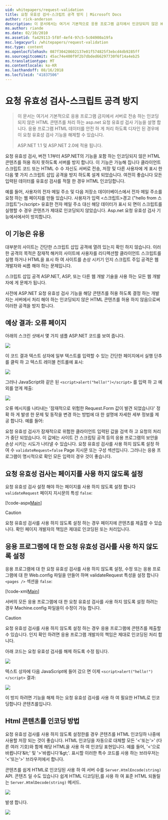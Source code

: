 ```yaml
---
uid: whitepapers/request-validation
title: 요청 유효성 검사-스크립트 공격 방지 | Microsoft Docs
author: rick-anderson
description: 이 문서에서는 여기서 기본적으로 응용 프로그램 금지에서 인코딩되지 않은 HTML 콘텐츠 submitt 처리 하는 asp.net 요청 유효성 검사 기능을 설명 하는 중...
ms.author: riande
ms.date: 02/10/2010
ms.assetid: fa429113-5f8f-4ef4-97c5-5c04900a19fa
msc.legacyurl: /whitepapers/request-validation
msc.type: content
ms.openlocfilehash: 087f30428602137e01f574825f3ebcd4db9285ff
ms.sourcegitcommit: 45ac74e400f9f2b7dbded66297730f6f14a4eb25
ms.translationtype: MT
ms.contentlocale: ko-KR
ms.lasthandoff: 08/16/2018
ms.locfileid: "41837506"
---
```

<a name="request-validation---preventing-script-attacks"></a>요청 유효성 검사-스크립트 공격 방지
====================
> 이 문서는 여기서 기본적으로 응용 프로그램 금지에서 서버로 전송 하는 인코딩되지 않은 HTML 콘텐츠를 처리 하는 asp.net 요청 유효성 검사 기능을 설명 합니다. 응용 프로그램 HTML 데이터를 안전 하 게 처리 하도록 디자인 된 경우에이 요청 유효성 검사 기능을 해제할 수 있습니다.
> 
> ASP.NET 1.1 및 ASP.NET 2.0에 적용 됩니다.


요청 유효성 검사, 버전 1.1부터 ASP.NET의 기능을 포함 하는 인코딩되지 않은 HTML 콘텐츠를 허용 하지 못하도록 서버를 방지 합니다. 이 기능은 가능해 집니다 클라이언트 스크립트 코드 또는 HTML 수 수 자신도 서버로 전송, 저장 및 다른 사용자에 게 표시 한 다음 몇 가지 스크립트 삽입 공격을 방지 하도록 설계 되었습니다. 여전히 좋습니다 모든 입력된 데이터를 유효성 검사를 적절 한 경우 HTML 인코딩합니다.

예를 들어, 사용자의 전자 메일 주소 및 다음 저장소 데이터베이스에서 전자 메일 주소를 요청 하는 웹 페이지를 만들 있습니다. 사용자가 입력 &lt;스크립트&gt;경고 ("hello from 스크립트")&lt;/script&gt; 유효한 전자 메일 주소 대신 해당 데이터가 표시 되 면이 스크립트를 실행할 수 경우 콘텐츠가 제대로 인코딩되지 않았습니다. Asp.net 요청 유효성 검사 기능에서에서이 방지합니다.

## <a name="why-this-feature-is-useful"></a>이 기능은 유용

대부분의 사이트는 간단한 스크립트 삽입 공격에 열려 있는지 확인 하지 않습니다. 이러한 공격의 목적은 잠재적 해커의 사이트에 사용자를 리디렉션할 클라이언트 스크립트를 실행 하거나 HTML을 표시 하 여 사이트를 손상 시키기 인지 스크립트 주입 공격은 웹 개발자와 씨름 해야 하는 문제입니다.

스크립트 삽입 공격 ASP.NET, ASP, 또는 다른 웹 개발 기술을 사용 하는 모든 웹 개발자에 게 문제가 됩니다.

사전에 ASP.NET 요청 유효성 검사 기능을 해당 콘텐츠를 허용 하도록 결정 하는 개발자는 서버에서 처리 해야 하는 인코딩되지 않은 HTML 콘텐츠를 허용 하지 않음으로써 이러한 공격을 방지 합니다.

## <a name="what-to-expect-error-page"></a>예상 결과: 오류 페이지

아래의 스크린 샷에서 몇 가지 샘플 ASP.NET 코드를 보여 줍니다.

![](request-validation/_static/image1.png)

이 코드 결과 텍스트 상자에 일부 텍스트를 입력할 수 있는 간단한 페이지에서 실행 단추를 클릭 하 고 텍스트 레이블 컨트롤에 표시:

![](request-validation/_static/image2.png)

그러나 JavaScript와 같은 된 `<script>alert("hello!")</script>` 를 입력 하 고 예외를 얻게 제출:

![](request-validation/_static/image3.png)

오류 메시지를 나타내는 '잠재적으로 위험한 Request.Form 값이 발견 되었습니다' 정확 하 게 발생 한 문제 및 동작을 변경 하는 방법에 대 한 설명에 자세한 세부 정보를 제공 합니다. 예를 들어:

요청 유효성 검사가 잠재적으로 위험한 클라이언트 입력된 값을 검색 하 고 요청의 처리가 중단 되었습니다. 이 값에는 사이트 간 스크립팅 공격 등의 응용 프로그램의 보안을 손상 시키는 시도가 나타낼 수 있습니다. 요청 유효성 검사를 사용 하지 않도록 설정 하 여 수 `validateRequest=false` Page 지시문 또는 구성 섹션입니다. 그러나는 응용 프로그램이 명시적으로 확인 모든 입력이 경우 것이 좋습니다.

## <a name="disabling-request-validation-on-a-page"></a>요청 유효성 검사는 페이지를 사용 하지 않도록 설정

요청 유효성 검사 설정 해야 하는 페이지를 사용 하지 않도록 설정 합니다 `validateRequest` 페이지 지시문의 특성 `false`:

[!code-aspx[Main](request-validation/samples/sample1.aspx)]

> [!CAUTION]
> 요청 유효성 검사를 사용 하지 않도록 설정 하는 경우 페이지에 콘텐츠를 제출할 수 있습니다. 확인 페이지 개발자의 책임은 제대로 인코딩된 또는 처리입니다.

## <a name="disabling-request-validation-for-your-application"></a>응용 프로그램에 대 한 요청 유효성 검사를 사용 하지 않도록 설정

응용 프로그램에 대 한 요청 유효성 검사를 사용 하지 않도록 설정, 수정 또는 응용 프로그램에 대 한 Web.config 파일을 만들어 하며 validateRequest 특성을 설정 합니다 `<pages />` 섹션을 `false`:

[!code-xml[Main](request-validation/samples/sample2.xml)]

서버의 모든 응용 프로그램에 대 한 요청 유효성 검사를 사용 하지 않도록 설정 하려는 경우 Machine.config 파일을이 수정이 가능 합니다.

> [!CAUTION]
> 요청 유효성 검사를 사용 하지 않도록 설정 하는 경우 응용 프로그램에 콘텐츠를 제출할 수 있습니다. 인지 확인 하려면 응용 프로그램 개발자의 책임은 제대로 인코딩된 처리 합니다.

아래 코드는 요청 유효성 검사를 해제 하도록 수정 됩니다.

![](request-validation/_static/image4.png)

텍스트 상자에 다음 JavaScript에 들어 갔으 면 이제 `<script>alert("hello!")</script>` 결과:

![](request-validation/_static/image5.png)

이 방지 하려면 기능을 해제 하는 요청 유효성 검사를 사용 하 여 필요한 HTML로 인코딩합니다 콘텐츠를입니다.

## <a name="how-to-html-encode-content"></a>Html 콘텐츠를 인코딩 방법

요청 유효성 검사를 사용 하지 않도록 설정한를 경우 콘텐츠를 HTML 인코딩하 나중에 사용할 저장 되는 것이 좋습니다. HTML 인코딩을 자동으로 대체할 모든 '&lt;'또는'&gt;' (다른 여러 기호)와 함께 해당 HTML을 사용 하 여 인코딩 표현입니다. 예를 들어, '&lt;'으로 바뀝니다'&amp;lt;' 및 '&gt;'바뀝니다'&amp;gt;'. 표시할 이러한 특수 코드를 사용 하는 브라우저는 '&lt;'또는'&gt;' 브라우저에서 합니다.

콘텐츠를 쉽게 HTML로 인코딩된 사용 하 여 서버 수를 `Server.HtmlEncode(string)` API. 콘텐츠 일 수도 있습니다 쉽게 HTML 디코딩된,를 사용 하 여 표준 HTML 되돌릴는 `Server.HtmlDecode(string)` 메서드.

![](request-validation/_static/image6.png)

발생 합니다.

![](request-validation/_static/image7.png)
